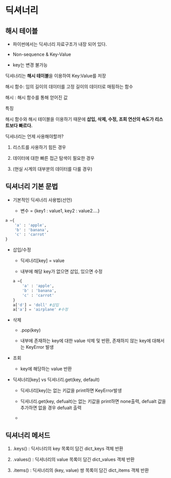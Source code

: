 # 딕셔너리

## 해시 테이블

- 파이썬에서는 딕셔너리 자료구조가 내장 되어 있다.

- Non-sequence & Key-Value

- key는 변경 불가능

딕셔너리는 **해시 테이블**을 이용하여 Key:Value를 저장

해시 함수: 임의 길이의 데이터를 고정 길이의 데이터로 매핑하는 함수

해시 : 해시 함수를 통해 얻어진 값

특징

해시 함수와 해시 테이블을 이용하기 때문에 **삽입, 삭제, 수정, 조회 연산의 속도가 리스트보다 빠르다.** 

딕셔너리는 언제 사용해야할까?

1. 리스트를 사용하기 힘든 경우

2. 데이터에 대한 빠른 접근 탐색이 필요한 경우

3. (현실 시계의 대부분의 데이터를 다룰 경우)

## 딕셔너리 기본 문법

- 기본적인 딕셔너리 사용법(선언)
  
  - 변수 = {key1 : value1, key2 : value2....}

```python
a ={
    'a' : 'apple',
    'b' : 'banana',
    'c' : 'carrot'
}
```

- 삽입/수정
  
  - 딕셔너리[key] = value
  
  - 내부에 해당 key가 없으면 삽입, 있으면 수정
  
  
  
  ```python
  a ={
      'a' : 'apple',
      'b' : 'banana',
      'c' : 'carrot'
  } 
  a['d'] = 'doll' #삽입
  a['a'] = 'airplane' #수정
  ```

- 삭제
  
  - .pop(key)
  
  - 내부에 존재하는 key에 대한 value 삭제 및 반환, 존재하지 않는 key에 대해서는 KeyError 발생
  
  

- 조회
  
  - key에 해당하는 value 반환



- 딕셔너리[key] vs 딕셔너리.get(key, default)
  
  - 딕셔너리[key]는 없는 키값을 print하면 KeyError발생
  
  - 딕셔너리.get(key, defualt)는 없는 키값을 print하면 none출력, defualt 값을 추가하면 없을 경우 defualt 출력
  
  - 

## 딕셔너리 메서드

1. .keys() : 딕서너리의 key 목록이 담긴 dict_keys 객체 반환

2. .values() : 딕셔너리의 value 목록이 담긴 dict_values 객체 반환

3. .items() : 딕셔너리의 (key, value) 쌍 목록이 담긴 dict_items 객체 반환
